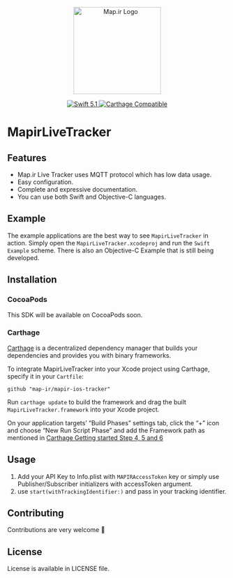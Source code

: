 <p align="center">
<img width="200" src="https://corp.map.ir/wp-content/uploads/2019/06/map-site-logo-1.png" alt="Map.ir Logo">
</p>

<p align="center">
   <a href="https://developer.apple.com/swift/">
      <img src="https://img.shields.io/badge/Swift-5.1-orange.svg?style=flat" alt="Swift 5.1">
   </a>
   <!-- 
   <a href="http://cocoapods.org/pods/MapirLiveTracker">
      <img src="https://img.shields.io/cocoapods/v/MapirLiveTracker.svg?style=flat" alt="Version">
   </a>
   -->
   <!--
   <a href="http://cocoapods.org/pods/MapirLiveTracker">
      <img src="https://img.shields.io/cocoapods/p/MapirLiveTracker.svg?style=flat" alt="Platform">
   </a>
   -->
   <a href="https://github.com/Carthage/Carthage">
      <img src="https://img.shields.io/badge/Carthage-compatible-4BC51D.svg?style=flat" alt="Carthage Compatible">
   </a>
</p>


# MapirLiveTracker

<p align="center">

</p>

## Features

- Map.ir Live Tracker uses MQTT protocol which has low data usage.
- Easy configuration.
- Complete and expressive documentation.
- You can use both Swift and Objective-C languages. 

## Example

The example applications are the best way to see `MapirLiveTracker` in action. Simply open the `MapirLiveTracker.xcodeproj` and run the `Swift Example` scheme.
There is also an Objective-C Example that is still being developed. 

## Installation

### CocoaPods
This SDK will be available on CocoaPods soon.
<!--
MapirLiveTracker is available through [CocoaPods](http://cocoapods.org). To install
it, simply add the following line to your Podfile:

```bash
pod 'MapirLiveTracker'
```
-->
### Carthage

[Carthage](https://github.com/Carthage/Carthage) is a decentralized dependency manager that builds your dependencies and provides you with binary frameworks.

To integrate MapirLiveTracker into your Xcode project using Carthage, specify it in your `Cartfile`:

```ogdl
github "map-ir/mapir-ios-tracker"
```

Run `carthage update` to build the framework and drag the built `MapirLiveTracker.framework` into your Xcode project. 

On your application targets’ “Build Phases” settings tab, click the “+” icon and choose “New Run Script Phase” and add the Framework path as mentioned in [Carthage Getting started Step 4, 5 and 6](https://github.com/Carthage/Carthage/blob/master/README.md#if-youre-building-for-ios-tvos-or-watchos)

## Usage

1. Add your API Key to Info.plist with `MAPIRAccessToken` key or simply use Publisher/Subscriber initializers with accessToken argument.
2. use `start(withTrackingIdentifier:)` and pass in your tracking identifier.

## Contributing
Contributions are very welcome 🙌

## License
License is available in LICENSE file.
